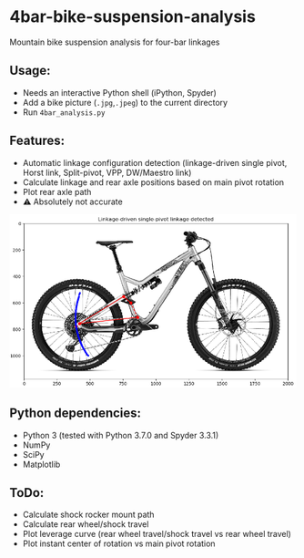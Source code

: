 # 4bar-bike-suspension-analysis

Mountain bike suspension analysis for four-bar linkages

## Usage:

* Needs an interactive Python shell (iPython, Spyder)
* Add a bike picture (`.jpg`,`.jpeg`) to the  current directory
* Run `4bar_analysis.py`

## Features:

* Automatic linkage configuration detection (linkage-driven single pivot, Horst link, Split-pivot, VPP, DW/Maestro link)
* Calculate linkage and rear axle positions based on main pivot rotation
* Plot rear axle path
* :warning: Absolutely not accurate

![4bar_analysis.png](4bar_analysis.png)

## Python dependencies:

* Python 3 (tested with Python 3.7.0 and Spyder 3.3.1)
* NumPy
* SciPy
* Matplotlib

## ToDo:

* Calculate shock rocker mount path
* Calculate rear wheel/shock travel
* Plot leverage curve (rear wheel travel/shock travel vs rear wheel travel)
* Plot instant center of rotation vs main pivot rotation
